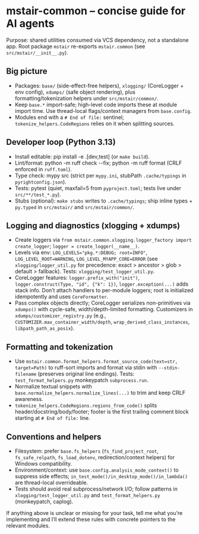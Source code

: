 # mstair-common – concise guide for AI agents

Purpose: shared utilities consumed via VCS dependency, not a standalone app. Root package `mstair` re-exports `mstair.common` (see `src/mstair/__init__.py`).

## Big picture

-   Packages: `base/` (side-effect-free helpers), `xlogging/` (CoreLogger + env config), `xdumps/` (safe object rendering), plus formatting/tokenization helpers under `src/mstair/common/`.
-   Keep `base.*` import-safe; high-level code imports these at module import time. Use thread-local flags/context managers from `base.config`.
-   Modules end with a `# End of file:` sentinel; `tokenize_helpers.CodeRegions` relies on it when splitting sources.

## Developer loop (Python 3.13)

-   Install editable: pip install -e .[dev,test] (or `make build`).
-   Lint/format: python -m ruff check --fix; python -m ruff format (CRLF enforced in `ruff.toml`).
-   Type check: mypy src (strict per `mypy.ini`, stubPath `.cache/typings` in `pyrightconfig.json`).
-   Tests: pytest (quiet, maxfail=5 from `pyproject.toml`; tests live under `src/**/test_*.py`).
-   Stubs (optional): `make stubs` writes to `.cache/typings`; ship inline types + `py.typed` in `src/mstair/` and `src/mstair/common/`.

## Logging and diagnostics (xlogging + xdumps)

-   Create loggers via `from mstair.common.xlogging.logger_factory import create_logger`; `logger = create_logger(__name__)`.
-   Levels via env: `LOG_LEVELS="pkg.*:DEBUG; root=INFO"`, `LOG_LEVEL_ROOT=WARNING`, `LOG_LEVEL_MYAPP_CORE=ERROR` (see `xlogging/logger_util.py` for precedence: exact > ancestor > glob > default > fallback). Tests: `xlogging/test_logger_util.py`.
-   CoreLogger features: `logger.prefix_with("init")`, `logger.construct(Type, "id", {"k": 1})`, `logger.exception(...)` adds stack info. Don’t attach handlers to per-module loggers; root is initialized idempotently and uses `CoreFormatter`.
-   Pass complex objects directly; CoreLogger serializes non-primitives via `xdumps()` with cycle-safe, width/depth-limited formatting. Customizers in `xdumps/customizer_registry.py` (e.g., `CUSTOMIZER.max_container_width/depth`, `wrap_derived_class_instances`, `libpath_path_as_posix`).

## Formatting and tokenization

-   Use `mstair.common.format_helpers.format_source_code(text=str, target=Path)` to ruff-sort imports and format via stdin with `--stdin-filename` (preserves original line endings). Tests: `test_format_helpers.py` monkeypatch `subprocess.run`.
-   Normalize textual snippets with `base.normalize_helpers.normalize_lines(...)` to trim and keep CRLF awareness.
-   `tokenize_helpers.CodeRegions.regions_from_code()` splits header/docstring/body/footer; footer is the first trailing comment block starting at `# End of file:` line.

## Conventions and helpers

-   Filesystem: prefer `base.fs_helpers` (`fs_find_project_root`, `fs_safe_relpath`, `fs_load_dotenv`, redirection/context helpers) for Windows compatibility.
-   Environment/context: use `base.config.analysis_mode_context()` to suppress side effects; `in_test_mode()/in_desktop_mode()/in_lambda()` are thread-local overrideable.
-   Tests should avoid real subprocess/network I/O; follow patterns in `xlogging/test_logger_util.py` and `test_format_helpers.py` (monkeypatch, caplog).

If anything above is unclear or missing for your task, tell me what you’re implementing and I’ll extend these rules with concrete pointers to the relevant modules.
